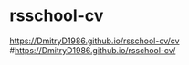 # rsschool-cv

https://DmitryD1986.github.io/rsschool-cv/cv
#https://DmitryD1986.github.io/rsschool-cv/
